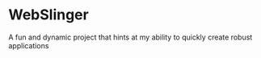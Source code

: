 # WebSlinger
A fun and dynamic project that hints at my ability to quickly create robust applications
